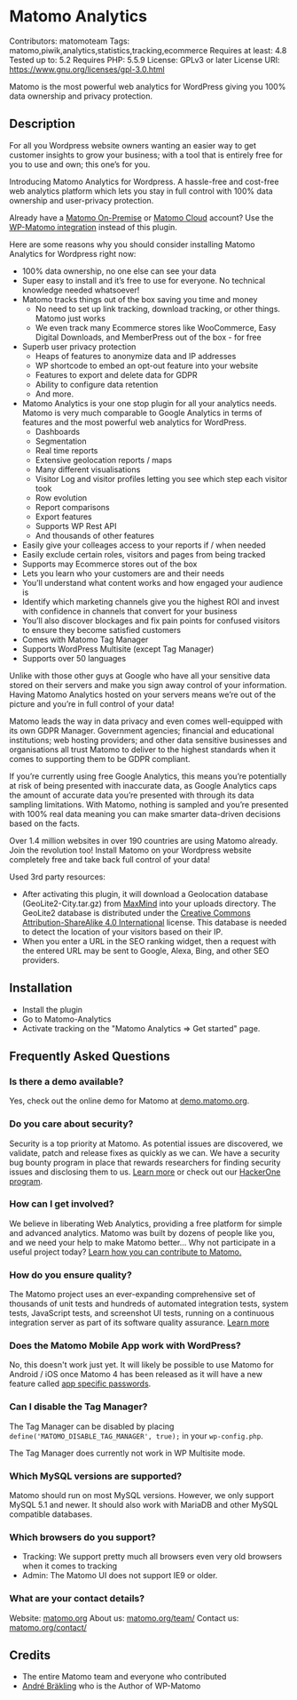 # Matomo Analytics
Contributors: matomoteam
Tags: matomo,piwik,analytics,statistics,tracking,ecommerce
Requires at least: 4.8
Tested up to: 5.2
Requires PHP: 5.5.9
License: GPLv3 or later
License URI: https://www.gnu.org/licenses/gpl-3.0.html

Matomo is the most powerful web analytics for WordPress giving you 100% data ownership and privacy protection.

## Description
For all you Wordpress website owners wanting an easier way to get customer insights to grow your business; with a tool that is entirely free for you to use and own; this one’s for you.

Introducing Matomo Analytics for Wordpress. A hassle-free and cost-free web analytics platform which lets you stay in full control with 100% data ownership and user-privacy protection.

Already have a [Matomo On-Premise](https://matomo.org/matomo-on-premise/) or [Matomo Cloud](https://matomo.org/pricing/) account? Use the [WP-Matomo integration](https://wordpress.org/plugins/wp-piwik/) instead of this plugin.

Here are some reasons why you should consider installing Matomo Analytics for Wordpress right now:

* 100% data ownership, no one else can see your data
* Super easy to install and it’s free to use for everyone. No technical knowledge needed whatsoever!
* Matomo tracks things out of the box saving you time and money
  * No need to set up link tracking, download tracking, or other things. Matomo just works
  * We even track many Ecommerce stores like WooCommerce, Easy Digital Downloads, and MemberPress out of the box - for free
* Superb user privacy protection
  * Heaps of features to anonymize data and IP addresses
  * WP shortcode to embed an opt-out feature into your website
  * Features to export and delete data for GDPR
  * Ability to configure data retention
  * And more.
* Matomo Analytics is your one stop plugin for all your analytics needs. Matomo is very much comparable to Google Analytics in terms of features and the most powerful web analytics for WordPress.
  * Dashboards
  * Segmentation
  * Real time reports
  * Extensive geolocation reports / maps
  * Many different visualisations
  * Visitor Log and visitor profiles letting you see which step each visitor took
  * Row evolution
  * Report comparisons
  * Export features
  * Supports WP Rest API
  * And thousands of other features
* Easily give your colleages access to your reports if / when needed
* Easily exclude certain roles, visitors and pages from being tracked
* Supports may Ecommerce stores out of the box
* Lets you learn who your customers are and their needs
* You’ll understand what content works and how engaged your audience is
* Identify which marketing channels give you the highest ROI and invest with confidence in channels that convert for your business
* You’ll also discover blockages and fix pain points for confused visitors to ensure they become satisfied customers
* Comes with Matomo Tag Manager
* Supports WordPress Multisite (except Tag Manager)
* Supports over 50 languages

Unlike with those other guys at Google who have all your sensitive data stored on their servers and make you sign away control of your information. Having Matomo Analytics hosted on your servers means we’re out of the picture and you’re in full control of your data!

Matomo leads the way in data privacy and even comes well-equipped with its own GDPR Manager. Government agencies; financial and educational institutions; web hosting providers; and other data sensitive businesses and organisations all trust Matomo to deliver to the highest standards when it comes to supporting them to be GDPR compliant.

If you’re currently using free Google Analytics, this means you’re potentially at risk of being presented with inaccurate data, as Google Analytics caps the amount of accurate data you’re presented with through its data sampling limitations. With Matomo, nothing is sampled and you’re presented with 100% real data meaning you can make smarter data-driven decisions based on the facts.

Over 1.4 million websites in over 190 countries are using Matomo already. Join the revolution too! Install Matomo on your Wordpress website completely free and take back full control of your data!

Used 3rd party resources:

* After activating this plugin, it will download a Geolocation database (GeoLite2-City.tar.gz) from [MaxMind](https://dev.maxmind.com/geoip/geoip2/geolite2/) into your uploads directory. The GeoLite2 database is distributed under the [Creative Commons Attribution-ShareAlike 4.0 International](https://creativecommons.org/licenses/by-sa/4.0/) license. This database is needed to detect the location of your visitors based on their IP.
* When you enter a URL in the SEO ranking widget, then a request with the entered URL may be sent to Google, Alexa, Bing, and other SEO providers.

## Installation
* Install the plugin
* Go to Matomo-Analytics
* Activate tracking on the "Matomo Analytics => Get started" page.

## Frequently Asked Questions

### Is there a demo available?
Yes, check out the online demo for Matomo at [demo.matomo.org](https://demo.matomo.org/).

### Do you care about security?
Security is a top priority at Matomo. As potential issues are discovered, we validate, patch and release fixes as quickly as we can. We have a security bug bounty program in place that rewards researchers for finding security issues and disclosing them to us.
[Learn more](https://matomo.org/security/) or check out our [HackerOne program](https://hackerone.com/matomo).

### How can I get involved?
We believe in liberating Web Analytics, providing a free platform for simple and advanced analytics. Matomo was built by dozens of people like you,
and we need your help to make Matomo better… Why not participate in a useful project today? [Learn how you can contribute to Matomo.](https://matomo.org/get-involved)

### How do you ensure quality?
The Matomo project uses an ever-expanding comprehensive set of thousands of unit tests and hundreds of automated integration tests, system tests, JavaScript tests, and screenshot UI tests, running on a continuous integration server as part of its software quality assurance. [Learn more](https://developer.matomo.org/guides/tests)

### Does the Matomo Mobile App work with WordPress?
No, this doesn't work just yet. It will likely be possible to use Matomo for Android / iOS once Matomo 4 has been released
as it will have a new feature called [app specific passwords](https://github.com/matomo-org/matomo/issues/6559).

### Can I disable the Tag Manager?
The Tag Manager can be disabled by placing `define('MATOMO_DISABLE_TAG_MANAGER', true);` in your `wp-config.php`.

The Tag Manager does currently not work in WP Multisite mode.

### Which MySQL versions are supported?
Matomo should run on most MySQL versions. However, we only support MySQL 5.1 and newer. It should also work with MariaDB and other MySQL compatible databases.

### Which browsers do you support?
* Tracking: We support pretty much all browsers even very old browsers when it comes to tracking
* Admin: The Matomo UI does not support IE9 or older.

### What are your contact details?
Website: [matomo.org](https://matomo.org)
About us: [matomo.org/team/](https://matomo.org/team/)
Contact us: [matomo.org/contact/](https://matomo.org/contact/)

## Credits
* The entire Matomo team and everyone who contributed
* [Andr&eacute; Br&auml;kling](https://github.com/braekling/WP-Matomo) who is the Author of WP-Matomo
